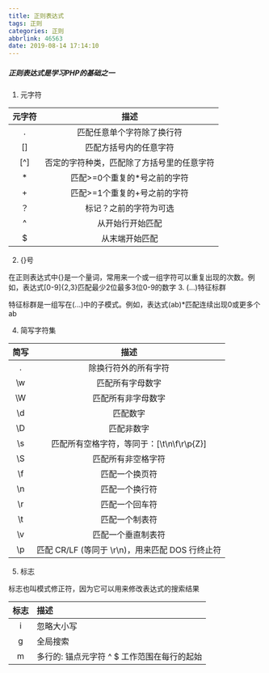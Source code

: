 ```yaml
---
title: 正则表达式
tags: 正则
categories: 正则
abbrlink: 46563
date: 2019-08-14 17:14:10
---
```


##### 正则表达式是学习PHP的基础之一
<!--more-->
1. 元字符

| 元字符    |  描述                      |
| :-----:  | :-----------------------:  |
| .        | 匹配任意单个字符除了换行符   |
| []       | 匹配方括号内的任意字符       |
| [^]      | 否定的字符种类，匹配除了方括号里的任意字符 |
| * | 匹配>=0个重复的*号之前的字符
| + | 匹配>=1个重复的+号之前的字符
| ？| 标记？之前的字符为可选
| ^ | 从开始行开始匹配
| $ | 从末端开始匹配

2. {}号

在正则表达式中{}是一个量词，常用来一个或一组字符可以重复出现的次数。例如，表达式[0-9]{2,3}匹配最少2位最多3位0-9的数字
3. (...)特征标群

特征标群是一组写在(...)中的子模式。例如，表达式(ab)*匹配连续出现0或更多个ab

4. 简写字符集

| 简写 | 描述 |
| :--: | :-------: |
| . | 除换行符外的所有字符
| \w | 匹配所有字母数字
| \W | 匹配所有非字母数字
| \d | 匹配数字
| \D | 匹配非数字
| \s | 匹配所有空格字符，等同于：[\t\n\f\r\p{Z}]
| \S | 匹配所有非空格字符
| \f | 匹配一个换页符
| \n | 匹配一个换行符
| \r | 匹配一个回车符
| \t | 匹配一个制表符
| \v | 匹配一个垂直制表符
| \p | 匹配 CR/LF (等同于 \r\n)，用来匹配 DOS 行终止符

5. 标志

标志也叫模式修正符，因为它可以用来修改表达式的搜索结果

|标志|描述|
| :----: | :---- |
|i| 忽略大小写|
|g|全局搜索|
|m|多行的: 锚点元字符 ^ $ 工作范围在每行的起始|